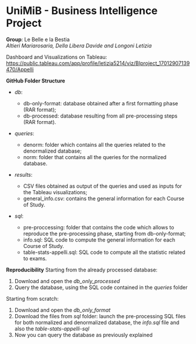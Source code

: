 # UniMiB - Business Intelligence Project

**Group**: Le Belle e la Bestia\
_Altieri Mariarosaria, Della Libera Davide and Longoni Letizia_

Dashboard and Visualizations on Tableau: https://public.tableau.com/app/profile/letizia5214/viz/BIproject_17012907139470/Appelli

**GitHub Folder Structure**
- _db_:
	- db-only-format: database obtained after a first formatting phase (RAR format);
	- db-processed: database resulting from all pre-processing steps (RAR format).

- _queries_:
	- denorm: folder which contains all the queries related to the denormalized database;
	- norm: folder that contains all the queries for the normalized database.

- _results_: 
	- CSV files obtained as output of the queries and used as inputs for the Tableau visualizations;
	- general_info.csv: contains the general information for each Course of Study.

- _sql_:
	- pre-proccessing: folder that contains the code which allows to reproduce the pre-processing phase, starting from db-only-format;
	- info.sql: SQL code to compute the general information for each Course of Study.
	- table-stats-appelli.sql: SQL code to compute all the statistic related to exams.

**Reproducibility**
Starting from the already processed database:
1) Download and open the _db_only_processed_
2) Query the database, using the SQL code contained in the _queries_ folder

Starting from scratch:
1) Download and open the _db_only_format_
2) Download the files from _sql_ folder: launch the pre-processing SQL files for both normalized and denormalized database, the _info.sql_ file and also the _table-stats-appelli-sql_
3) Now you can query the database as previously explained

